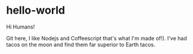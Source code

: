 # hello-world

Hi Humans!


Git here, I like Nodejs and Coffeescript that's what I'm made of!).
I've had tacos on the moon and find them far superior to Earth tacos.
